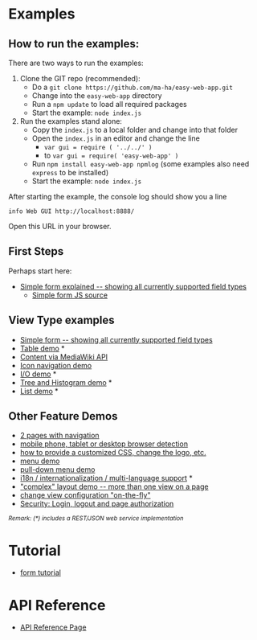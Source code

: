 # Examples
## How to run the examples:
There are two ways to run the examples:

1. Clone the GIT repo (recommended): 
	* Do a `git clone https://github.com/ma-ha/easy-web-app.git`
	* Change into the `easy-web-app` directory
	* Run a `npm update` to load all required packages
	* Start the example: `node index.js` 
2. Run the examples stand alone: 
	* Copy the `index.js` to a local folder and change into that folder
	* Open the `index.js` in an editor and 
	  change the line 
	  	* `var gui = require ( '../../' )` 
	  	* to  `var gui = require( 'easy-web-app' )`
	* Run `npm install easy-web-app npmlog` (some examples also need `express` to be installed)
	* Start the example: `node index.js`  

After starting the example, the console log should show you a line 
```
info Web GUI http://localhost:8888/
```
Open this URL in your browser.

## First Steps
Perhaps start here:
* [Simple form explained -- showing all currently supported field types](https://github.com/ma-ha/easy-web-app/blob/master/examples/simple/)
  *  [Simple form JS source](https://github.com/ma-ha/easy-web-app/blob/master/examples/simple/index.js)
  
## View Type examples  
* [Simple form -- showing all currently supported field types](https://github.com/ma-ha/easy-web-app/blob/master/examples/simple/index.js)
* [Table demo](https://github.com/ma-ha/easy-web-app/blob/master/examples/table-demo/index.js) \*
* [Content via MediaWiki API](https://github.com/ma-ha/easy-web-app/blob/master/examples/wiki-demo/index.js)
* [Icon navigation demo](https://github.com/ma-ha/easy-web-app/blob/master/examples/icons/) 
* [I/O demo](https://github.com/ma-ha/easy-web-app/blob/master/examples/io/index.js) \*
* [Tree and Histogram demo](https://github.com/ma-ha/easy-web-app/blob/master/examples/tree/) \*
* [List demo](https://github.com/ma-ha/easy-web-app/blob/master/examples/list/) \*

## Other Feature Demos
* [2 pages with navigation](https://github.com/ma-ha/easy-web-app/blob/master/examples/multi-page/index.js)
* [mobile phone, tablet or desktop browser detection](https://github.com/ma-ha/easy-web-app/blob/master/examples/mobile-detect/index.js)
* [how to provide a customized CSS, change the logo, etc.](https://github.com/ma-ha/easy-web-app/blob/master/examples/custom-css/index.js)
* [menu demo](https://github.com/ma-ha/easy-web-app/blob/master/examples/menu-tabs/index.js)
* [pull-down menu demo](https://github.com/ma-ha/easy-web-app/blob/master/examples/pull-down-menu/index.js)
* [i18n / internationalization / multi-language support](https://github.com/ma-ha/easy-web-app/blob/master/examples/i18n/index.js) \*
* ["complex" layout demo -- more than one view on a page](https://github.com/ma-ha/easy-web-app/blob/master/examples/complex-layout/index.js)
* [change view configuration "on-the-fly"](https://github.com/ma-ha/easy-web-app/blob/master/examples/on-the-fly-config/index.js)
* [Security: Login, logout and page authorization](https://github.com/ma-ha/easy-web-app/blob/master/examples/security/)

<sub>_Remark: (\*) includes a REST/JSON web service implementation_</sub>  

# Tutorial  
* [form tutorial](https://github.com/ma-ha/easy-web-app/blob/master/examples/form-tutorial/)

# API Reference
* [API Reference Page](https://github.com/ma-ha/easy-web-app/blob/master/API-Reference.md)